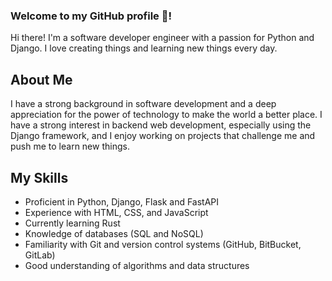 <!--### Hi there 👋-->

<!--
**kanguarrovi/kanguarrovi** is a ✨ _special_ ✨ repository because its `README.md` (this file) appears on your GitHub profile.

Here are some ideas to get you started:

- 🔭 I’m currently working on ...
- 🌱 I’m currently learning ...
- 👯 I’m looking to collaborate on ...
- 🤔 I’m looking for help with ...
- 💬 Ask me about ...
- 📫 How to reach me: ...
- 😄 Pronouns: ...
- ⚡ Fun fact: ...
-->

### Welcome to my GitHub profile 👋!

Hi there! I'm a software developer engineer with a passion for Python and Django. I love creating things and learning new things every day.

## About Me

I have a strong background in software development and a deep appreciation for the power of technology to make the world a better place. I have a strong interest in backend web development, especially using the Django framework, and I enjoy working on projects that challenge me and push me to learn new things.

## My Skills

+ Proficient in Python, Django, Flask and FastAPI
+ Experience with HTML, CSS, and JavaScript
+ Currently learning Rust
+ Knowledge of databases (SQL and NoSQL)
+ Familiarity with Git and version control systems (GitHub, BitBucket, GitLab)
+ Good understanding of algorithms and data structures
